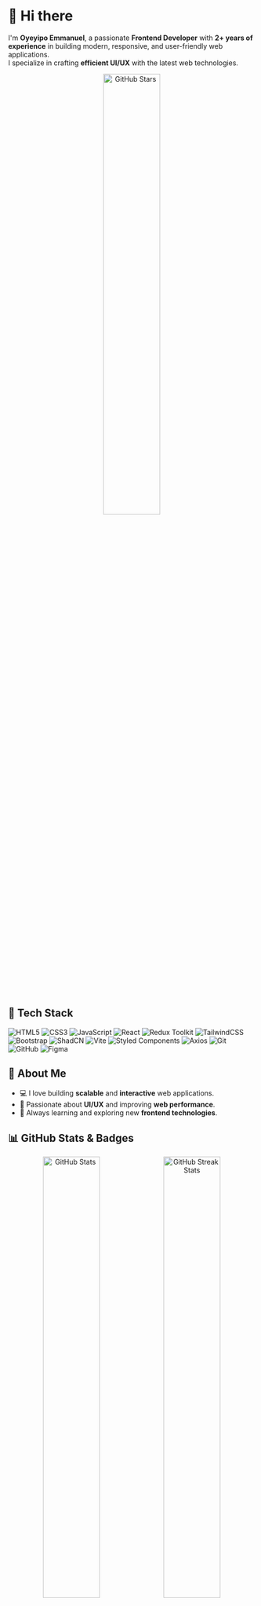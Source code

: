 # 👋 Hi there  
 
I'm **Oyeyipo Emmanuel**, a passionate **Frontend Developer** with **2+ years of experience** in building modern, responsive, and user-friendly web applications.  
I specialize in crafting **efficient UI/UX** with the latest web technologies.

<p align="center" style={{marginTop:"20px", marginBottom:"20px"}}>
  <img src="https://github-readme-stats.vercel.app/api?username=OyeyipoEmmanuel&show_icons=true&count_private=true&theme=radical&include_all_commits=true&hide_rank=true&show=stars" width="48%" alt="GitHub Stars"/>

</p>

## 🚀 Tech Stack
![HTML5](https://img.shields.io/badge/-HTML5-E34F26?style=flat&logo=html5&logoColor=white)
![CSS3](https://img.shields.io/badge/-CSS3-1572B6?style=flat&logo=css3)
![JavaScript](https://img.shields.io/badge/-JavaScript-F7DF1E?style=flat&logo=javascript&logoColor=black)
![React](https://img.shields.io/badge/-React-61DAFB?style=flat&logo=react)
![Redux Toolkit](https://img.shields.io/badge/-Redux%20Toolkit-764ABC?style=flat&logo=redux)
![TailwindCSS](https://img.shields.io/badge/-TailwindCSS-38B2AC?style=flat&logo=tailwind-css)
![Bootstrap](https://img.shields.io/badge/-Bootstrap-7952B3?style=flat&logo=bootstrap)
![ShadCN](https://img.shields.io/badge/-ShadCN%2FUI-black?style=flat&logo=shadcn&logoColor=white)
![Vite](https://img.shields.io/badge/-Vite-646CFF?style=flat&logo=vite&logoColor=white)
![Styled Components](https://img.shields.io/badge/-Styled%20Components-DB7093?style=flat&logo=styled-components)
![Axios](https://img.shields.io/badge/-Axios-5A29E4?style=flat&logo=axios)
![Git](https://img.shields.io/badge/-Git-F05032?style=flat&logo=git&logoColor=white)
![GitHub](https://img.shields.io/badge/-GitHub-181717?style=flat&logo=github)
![Figma](https://img.shields.io/badge/-Figma-F24E1E?style=flat&logo=figma&logoColor=white)

## 🌟 About Me
- 💻 I love building **scalable** and **interactive** web applications.
- 🎨 Passionate about **UI/UX** and improving **web performance**.
- 🔧 Always learning and exploring new **frontend technologies**.

## 📊 GitHub Stats & Badges
<p align="center">
  <img src="https://github-readme-stats.vercel.app/api?username=OyeyipoEmmanuel&show_icons=true&theme=radical" width="48%" alt="GitHub Stats"/>
  <img src="https://github-readme-streak-stats.herokuapp.com/?user=OyeyipoEmmanuel&theme=radical" width="48%" alt="GitHub Streak Stats"/>
</p>

<p align="center">
  <img src="https://github-profile-trophy.vercel.app/?username=OyeyipoEmmanuel&theme=radical&no-frame=true&no-bg=true&margin-w=15" alt="GitHub Trophies"/>
</p>

### 📌 Most Used Languages  
![Top Langs](https://github-readme-stats.vercel.app/api/top-langs/?username=OyeyipoEmmanuel&layout=compact&theme=radical)

## 📱 Connect with Me
[![Email](https://img.shields.io/badge/-Email-D14836?style=flat&logo=gmail&logoColor=white)](mailto:emmasco0207@gmail.com)
[![Whatsapp](https://img.shields.io/badge/-WhatsApp-25D366?style=flat&logo=whatsapp&logoColor=white)](https://wa.me/+2348111184177)
[![Twitter](https://img.shields.io/badge/-Twitter-1DA1F2?style=flat&logo=twitter&logoColor=white)](https://twitter.com/Emma_Leo01)
[![GitHub](https://img.shields.io/badge/-GitHub-181717?style=flat&logo=github&logoColor=white)](https://github.com/OyeyipoEmmanuel)

🚀 **Let's build something amazing together!**
